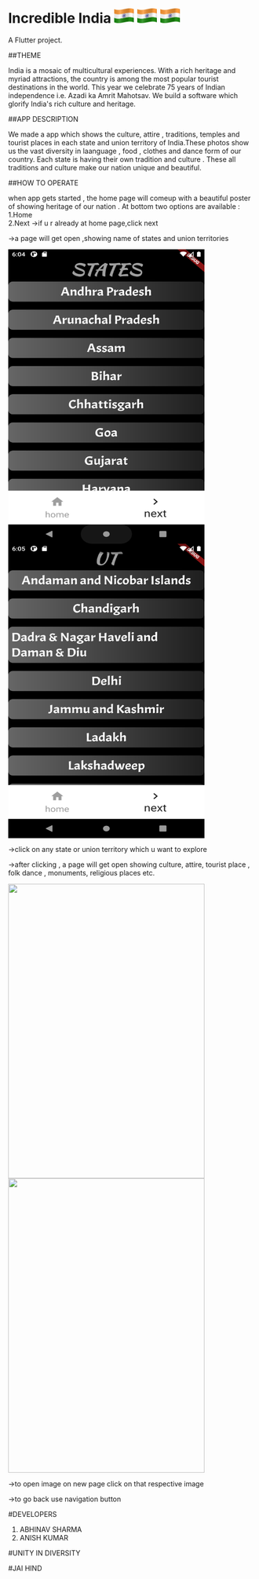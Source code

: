 # Incredible India <img src="images/flag.png"  width="40" height="30"/>   <img src="images/flag.png"  width="40" height="30"/>  <img src="images/flag.png"  width="40" height="30"/>

A  Flutter project.

##THEME

India is a mosaic of multicultural experiences. With a rich heritage and myriad attractions, the country is among the most popular tourist destinations in the world. This year we celebrate 75 years of Indian independence i.e. Azadi ka Amrit Mahotsav. We  build a software which glorify India's rich culture and heritage.

##APP DESCRIPTION

We made a app which shows the culture, attire , traditions, temples and tourist places in each state and union territory of India.These photos show us the vast diversity in laanguage , food , clothes and dance form of our country. Each state is having their own tradition and culture . These all traditions and culture make our nation unique and beautiful.

##HOW TO OPERATE 

when app gets started , the home page will comeup with a beautiful poster of showing heritage of our nation . At bottom two options are available : 
1.Home  
2.Next 
->if u r already at home page,click next   














->a page will get open ,showing name of states and union territories


<img src="images/a1.png" align="center" width="400" height="600"/>
<img src="images/b1.png" align="center" width="400" height="600"/>



->click on any state or union territory which u want to explore


->after clicking , a page will get open showing culture, attire, tourist place , folk dance , monuments, religious places etc.



<img src="images/a2.png" align="center" width="400" height="600"/>
<img src="images/b2.png" align="center" width="400" height="600"/>




->to open image on new page click on that respective image 


->to go back use navigation button

#DEVELOPERS
1. ABHINAV SHARMA 
2. ANISH KUMAR

#UNITY IN DIVERSITY

#JAI HIND


